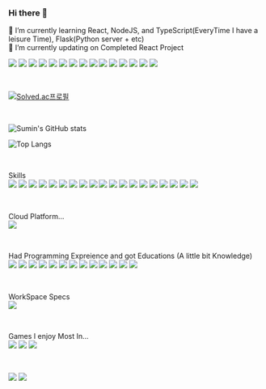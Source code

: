 ### Hi there 👋

<!--
**StarlightSSM/StarlightSSM** is a ✨ _special_ ✨ repository because its `README.md` (this file) appears on your GitHub profile.

Here are some ideas to get you started:

- 🔭 I’m currently working on ...
- 🌱 I’m currently learning ...
- 👯 I’m looking to collaborate on ...
- 🤔 I’m looking for help with ...
- 💬 Ask me about ...
- 📫 How to reach me: ...
- 😄 Pronouns: ...
- ⚡ Fun fact: ...
-->

🌱 I’m currently learning React, NodeJS, and TypeScript(EveryTime I have a leisure Time), Flask(Python server + etc) <br>
🔭 I’m currently updating on Completed React Project <br>

<img src="https://img.shields.io/badge/Naver-03C75A?style=flat-square&logo=Naver&logoColor=white"/> <img src="https://img.shields.io/badge/EclipseIde-2C2255?style=flat-square&logo=eclipseide&logoColor=white"/>
<img src="https://img.shields.io/badge/Android-3DDC84?style=flat-square&logo=Android&logoColor=white"/> <img src="https://img.shields.io/badge/Medium-12100E?style=flat-square&logo=medium&logoColor=white"/>
<img src="https://img.shields.io/badge/Slack-4A154B?style=flat-square&logo=slack&logoColor=white"/> <img src="https://img.shields.io/badge/Netflix-E50914?style=flat-square&logo=netflix&logoColor=white"/>
<img src="https://img.shields.io/badge/Discord-7289DA?style=flat-square&logo=discord&logoColor=white"/> <img src="https://img.shields.io/badge/YouTube-FF0000?style=flat-square&logo=youtube&logoColor=white"/>
<img src="https://img.shields.io/badge/GitHub-100000?style=flat-square&logo=github&logoColor=white"/> <img src="https://img.shields.io/badge/GIT-E44C30?style=flat-square&logo=git&logoColor=white"/>
<img src="https://img.shields.io/badge/Instagram-E4405F?style=flat-square&logo=instagram&logoColor=white"/> <img src="https://img.shields.io/badge/windows%20terminal-4D4D4D?style=flat-square&logo=windows%20terminal&logoColor=white"/> <img src="https://img.shields.io/badge/Kaggle-20BEFF?style=flat-square&logo=Kaggle&logoColor=white"/> 
<img src="https://img.shields.io/badge/Google_chrome-4285F4?style=flat-square&logo=Google-chrome&logoColor=white"/> <img src="https://img.shields.io/badge/VirtualBox-183A61?logo=virtualbox&logoColor=white&style=flat-square"/>

<br>

[![Solved.ac프로필](http://mazassumnida.wtf/api/v2/generate_badge?boj={handle})](https://solved.ac/{handle})

<br>

![Sumin's GitHub stats](https://github-readme-stats.vercel.app/api?username=StarlightSSM&show_icons=true&theme=dracula)

![Top Langs](https://github-readme-stats.vercel.app/api/top-langs/?username=StarlightSSM&theme=blue-green)

<br>

Skills <br>
<img src="https://img.shields.io/badge/React-61DAFB?style=flat-square&logo=react&logoColor=white"/> <img src="https://img.shields.io/badge/JavaScript-F7DF1E?style=flat-square&logo=JavaScript&logoColor=white"/>
<img src="https://img.shields.io/badge/Python-3776AB?style=flat-square&logo=python&logoColor=white"/> <img src="https://img.shields.io/badge/HTML-239120?style=flat-square&logo=html5&logoColor=white"/>
<img src="https://img.shields.io/badge/HTML5-E34F26?style=flat-square&logo=html5&logoColor=white"/> <img src="https://img.shields.io/badge/Node.js-43853D?style=flat-square&logo=node.js&logoColor=white"/>
<img src="https://img.shields.io/badge/CSS3-1572B6?style=flat-square&logo=css3&logoColor=white"/> <img src="https://img.shields.io/badge/C-00599C?style=flat-square&logo=c&logoColor=white"/>
<img src="https://img.shields.io/badge/Java-ED8B00?style=flat-square&logo=openjdk&logoColor=white"/> <img src="https://img.shields.io/badge/styled--components-DB7093?style=flat-square&logo=styled-components&logoColor=white"/> <img src="https://img.shields.io/badge/React_Router-CA4245?style=flat-square&logo=react-router&logoColor=white"/>
<img src="https://img.shields.io/badge/MySQL-00000F?style=flat-square&logo=mysql&logoColor=white"/> <img src="https://img.shields.io/badge/Figma-F24E1E?style=flat-square&logo=figma&logoColor=white"/>
<img src="https://img.shields.io/badge/Canva-%2300C4CC.svg?&style=flat-square&logo=Canva&logoColor=white"/> <img src="https://img.shields.io/badge/Colab-F9AB00?style=flat-square&logo=googlecolab&color=525252"/> <img src="https://img.shields.io/badge/Visual_Studio_Code-0078D4?style=flat-square&logo=visual%20studio%20code&logoColor=white"/>
<img src="https://img.shields.io/badge/Google%20Sheets-34A853?style=flat-square&logo=google-sheets&logoColor=white"/> <img src="https://img.shields.io/badge/Notion-000000?style=flat-square&logo=notion&logoColor=white"/> <img src="https://img.shields.io/badge/Microsoft_Office-D83B01?style=flat-square&logo=microsoft-office&logoColor=white"/>

<br>

Cloud Platform... <br>
<img src="https://img.shields.io/badge/Oracle-F80000?style=flat-square&logo=oracle&logoColor=black"/>

<br>

Had Programming Expreience and got Educations (A little bit Knowledge) <br>
<img src="https://img.shields.io/badge/Go-00ADD8?style=flat-square&logo=go&logoColor=white"/> <img src="https://img.shields.io/badge/PHP-777BB4?style=flat-square&logo=php&logoColor=white"/>
<img src="https://img.shields.io/badge/Express.js-404D59?style=flat-square"/> <img src="https://img.shields.io/badge/Vue.js-35495E?style=flat-square&logo=vue.js&logoColor=4FC08D"/>
<img src="https://img.shields.io/badge/jQuery-0769AD?style=flat-square&logo=jquery&logoColor=white"/> <img src="https://img.shields.io/badge/Django-092E20?style=flat-square&logo=django&logoColor=white"/>
<img src="https://img.shields.io/badge/MongoDB-4EA94B?style=flat-square&logo=mongodb&logoColor=white"/> <img src="https://img.shields.io/badge/Amazon_AWS-232F3E?style=flat-square&logo=amazon-aws&logoColor=white"/>
<img src="https://img.shields.io/badge/Microsoft_Azure-0089D6?style=flat-square&logo=microsoft-azure&logoColor=white"/> <img src="https://img.shields.io/badge/Powershell-2CA5E0?style=flat-square&logo=powershell&logoColor=white"/> <img src="https://img.shields.io/badge/docker-%230db7ed.svg?style=flat-square&logo=docker&logoColor=white"/> 
<img src="https://img.shields.io/badge/zigbee-%23EB0443.svg?style=flat-square&logo=zigbee&logoColor=white"/> <img src="https://img.shields.io/badge/Astro-FF5D01?logo=astro&logoColor=fff&style=flat-square"/>

<br>

WorkSpace Specs <br>
<img src="https://img.shields.io/badge/Intel-Core_i5_11th-0071C5?style=flat-square&logo=intel&logoColor=white"/>

<br>

Games I enjoy Most In... <br>
<img src="https://img.shields.io/badge/Battle.net-000?style=flat-square&logo=battle.net&logoColor=148EFF"/> <img src="https://img.shields.io/badge/Riot_Games-D32936?style=flat-square&logo=riot-games&logoColor=white"/>
<img src="https://img.shields.io/badge/Steam-000000?style=flat-square&logo=steam&logoColor=white"/>

<br>

<img src="https://img.shields.io/github/stars/StarlightSSM.svg"/> <img src="https://img.shields.io/github/followers/StarlightSSM.svg?style=social&label=Follow&maxAge=2592000"/>

